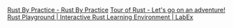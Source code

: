 [Rust By Practice - Rust By Practice](https://practice.course.rs/)
[Tour of Rust - Let's go on an adventure!](https://tourofrust.com/)
[Rust Playground | Interactive Rust Learning Environment | LabEx](https://labex.io/tutorials/rust-online-rust-playground-372918)

